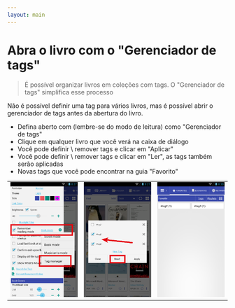 ```yaml
---
layout: main
---
```


# Abra o livro com o &quot;Gerenciador de tags&quot;

> É possível organizar livros em coleções com tags. O &quot;Gerenciador de tags&quot; simplifica esse processo

Não é possível definir uma tag para vários livros, mas é possível abrir o gerenciador de tags antes da abertura do livro.

* Defina aberto com (lembre-se do modo de leitura) como &quot;Gerenciador de tags&quot;
* Clique em qualquer livro que você verá na caixa de diálogo
* Você pode definir \ remover tags e clicar em &quot;Aplicar&quot;
* Você pode definir \ remover tags e clicar em &quot;Ler&quot;, as tags também serão aplicadas
* Novas tags que você pode encontrar na guia &quot;Favorito&quot;

||||
|-|-|-|
|![](1.png)|![](2.png)|![](3.png)|
